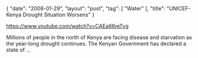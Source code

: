 {
   "date": "2008-01-29",
   "layout": "post",
   "tag": [
      "Water"
   ],
   "title": "UNICEF- Kenya Drought Situation Worsens"
}

https://www.youtube.com/watch?v=CAEa66reTyg  

Millions of people in the north of Kenya are facing disease and starvation as the year-long drought continues. The Kenyan Government has declared a state of ...